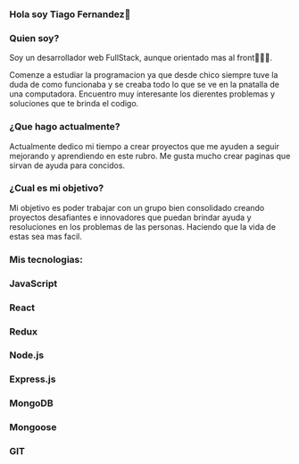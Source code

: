 ### Hola soy Tiago Fernandez👋


 ### Quien soy?

Soy un desarrollador web FullStack, aunque orientado mas al front👨🏼‍💻.

Comenze a estudiar la programacion ya que desde chico siempre tuve la duda de como funcionaba y se creaba todo lo que se ve en la pnatalla de una computadora. Encuentro muy
interesante los dierentes problemas y soluciones que te brinda el codigo.

### ¿Que hago actualmente?

Actualmente dedico mi tiempo a crear proyectos que me ayuden a seguir mejorando y aprendiendo en este rubro. Me gusta mucho crear paginas que sirvan de ayuda para concidos.

### ¿Cual es mi objetivo?

Mi objetivo es poder trabajar con un grupo bien consolidado creando proyectos desafiantes e innovadores que puedan brindar ayuda y resoluciones en los problemas de las personas. Haciendo que la vida de estas sea mas facil.

### Mis tecnologias:

### JavaScript
### React
### Redux
### Node.js
### Express.js
### MongoDB
### Mongoose
### GIT
